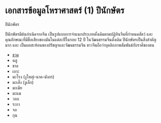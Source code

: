 # เอกสารข้อมูลโหราศาสตร์ (1) ปีนักษัตร

ปีนักษัตร 

ปีนักษัตรมีต้นกำเนิดจากจีน เป็นรูปแบบการจำแนกประเภทดั้งเดิมตามปฏิทินจีนที่กำหนดสัตว์ และ คุณลักษณะที่มีชื่อเสียงของมันในแต่ละปีในรอบ 12 ปี ในวัฒนธรรมจีนดั้งเดิม ปีนักษัตรเป็นสิ่งสำคัญมาก และ เป็นผลสะท้อนของปรัชญาและวัฒนธรรมจีน ชาวจีนถือว่าบุคลิกภาพสัมพันธ์กับราศีของตน 

- [ชวด](astrology_th_constellation_1.md)
- ฉลู 
- ขาล 
- เถาะ
- มะโรง (งูใหญ่-นาค-มังกร)
- มะเส็ง (งูเล็ก) 
- มะเมีย 
- มะแม 
- วอก 
- ระกา 
- จอ 
- กุน
